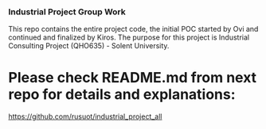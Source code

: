 ### Industrial Project Group Work 
This repo contains the entire project code, the initial POC started by Ovi and continued and finalized by Kiros.
The purpose for this project is Industrial Consulting Project (QHO635) - Solent University.

# Please check README.md from next repo for details and explanations:
https://github.com/rusuot/industrial_project_all








